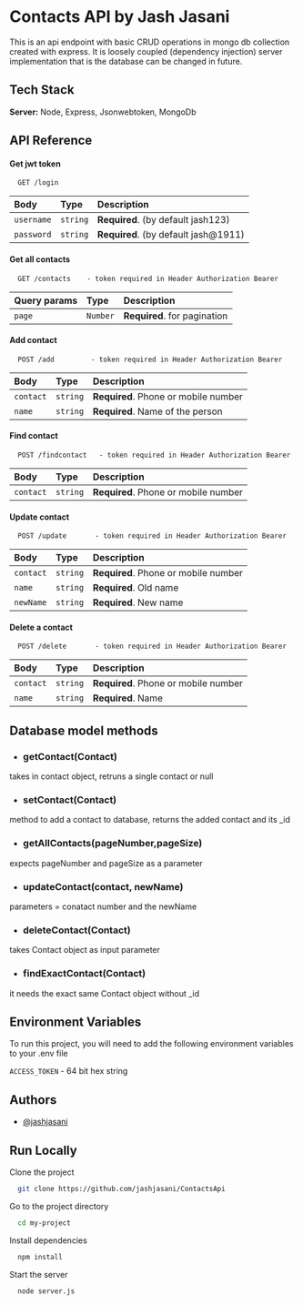 
# Contacts API by Jash Jasani

This is an api endpoint with basic CRUD operations in mongo db collection 
created with express. It is loosely coupled (dependency injection) server implementation that is the 
database can be changed in future.





## Tech Stack

**Server:** Node, Express, Jsonwebtoken, MongoDb


## API Reference

#### Get jwt token

```http
  GET /login     
```

| Body | Type     | Description                |
| :-------- | :------- | :------------------------- |
| `username` | `string` | **Required**. (by default jash123)|
| `password` | `string` | **Required**. (by default jash@1911)|



#### Get all contacts

```http
  GET /contacts    - token required in Header Authorization Bearer 
```

| Query params | Type     | Description                |
| :-------- | :------- | :------------------------- |
| `page` | `Number` | **Required**. for pagination|



#### Add contact

```http
  POST /add         - token required in Header Authorization Bearer 
```

| Body | Type     | Description                       |
| :-------- | :------- | :-------------------------------- |
| `contact`      | `string` | **Required**. Phone or mobile number |
| `name`      | `string` | **Required**. Name of the person |

#### Find contact

```http
  POST /findcontact   - token required in Header Authorization Bearer 
```

| Body | Type     | Description                       |
| :-------- | :------- | :-------------------------------- |
| `contact`      | `string` | **Required**. Phone or mobile number |

#### Update contact

```http
  POST /update       - token required in Header Authorization Bearer 
```

| Body | Type     | Description                       |
| :-------- | :------- | :-------------------------------- |
| `contact`      | `string` | **Required**. Phone or mobile number  |
| `name`      | `string` | **Required**. Old name |
| `newName`      | `string` | **Required**. New name |

#### Delete a contact

```http
  POST /delete       - token required in Header Authorization Bearer 
```

| Body | Type     | Description                       |
| :-------- | :------- | :-------------------------------- |
| `contact`      | `string` | **Required**. Phone or mobile number  |
| `name`      | `string` | **Required**. Name  |


## Database model methods 
- ### getContact(Contact)
takes in contact object, retruns a single contact or null
- ### setContact(Contact)
method to add a contact to database, returns the added contact and its _id
- ### getAllContacts(pageNumber,pageSize)
expects pageNumber and pageSize as a parameter
- ### updateContact(contact, newName)
parameters = conatact number and the newName
- ### deleteContact(Contact)
takes Contact object as input parameter
- ### findExactContact(Contact)
it needs the exact same Contact object without _id
## Environment Variables

To run this project, you will need to add the following environment variables to your .env file

`ACCESS_TOKEN` - 64 bit hex string 



## Authors

- [@jashjasani](https://www.github.com/jashjasani)


## Run Locally

Clone the project

```bash
  git clone https://github.com/jashjasani/ContactsApi
```

Go to the project directory

```bash
  cd my-project
```

Install dependencies

```bash
  npm install
```

Start the server

```bash
  node server.js
```

